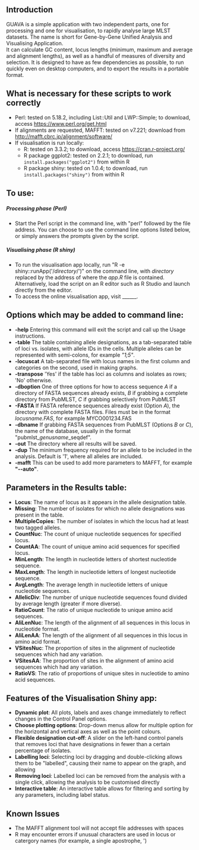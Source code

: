 ## Introduction
GUAVA is a simple application with two independent parts, one for processing and one for visualisation, to rapidly analyse large MLST datasets.
The name is short for Gene-by-Gene Unified Analysis and Visualising Application.  
It can calculate GC content, locus lengths (minimum, maximum and average and alignment lengths), as well as a handful of measures of diversity and selection. 
It is designed to have as few dependencies as possible, to run quickly even on desktop computers, and to export the results in a portable format. 

## What is necessary for these scripts to work correctly
+ Perl: tested on 5.18.2, including List::Util and LWP::Simple; to download, access https://www.perl.org/get.html
+ If alignments are requested, MAFFT: tested on v7.221; download from http://mafft.cbrc.jp/alignment/software/ 
+ If visualisation is run locally: 
  + R: tested on 3.3.2; to download, access https://cran.r-project.org/
  + R package ggplot2: tested on 2.2.1; to download, run ```install.packages("ggplot2")``` from within R
  + R package shiny: tested on 1.0.4; to download, run ```install.packages("shiny")``` from within R

## To use:
##### Processing phase (Perl)
+ Start the Perl script in the command line, with "perl" followed by the file address. You can choose to use the command line options listed below, or simply answers the prompts given by the script. 
##### Visualising phase (R shiny)
+ To run the visualisation app locally, run "R -e shiny::runApp('/*directory*/')" on the command line, with *directory* replaced by the address of where the *app.R* file is contained. Alternatively, load the script on an R editor such as R Studio and launch directly from the editor. 
+ To access the online visualisation app, visit \_\_\_\_\_\_. 

## Options which may be added to command line:
+ **-help**
Entering this command will exit the script and call up the Usage instructions.
+ **-table**
The table containing allele designations, as a tab-separated table of loci vs. isolates, with allele IDs in the cells. Multiple alleles can be represented with semi-colons, for example *"1;5"*.  
+ **-locuscat**
A tab-separated file with locus names in the first column and categories on the second, used in making graphs.
+ **-transpose**
'Yes' if the table has loci as columns and isolates as rows; 'No' otherwise.  
+ **-dboption**
One of three options for how to access sequence *A* if a directory of FASTA sequences already exists, *B* if grabbing a complete directory from PubMLST, *C* if grabbing selectively from PubMLST
+ **-FASTA**
If FASTA reference sequences already exist (Option *A*), the directory with complete FASTA files. Files must be in the format *locusname.FAS*, for example MYCO001234.FAS  
+ **-dbname**
If grabbing FASTA sequences from PubMLST (Options *B* or *C*), the name of the database, usually in the format "pubmlst\_*genusname*\_seqdef".
+ **-out**
The directory where all results will be saved.
+ **-dup**
The minimum frequency required for an allele to be included in the analysis. Default is '1', where all alleles are included.
+ **-mafft**
This can be used to add more parameters to MAFFT, for example **"--auto"**.


## Parameters in the Results table:
+ **Locus**: The name of locus as it appears in the allele designation table. 
+ **Missing**: The number of isolates for which no allele designations was present in the table. 
+ **MultipleCopies**: The number of isolates in which the locus had at least two tagged alleles.
+ **CountNuc**: The count of unique nucleotide sequences for specified locus.  
+ **CountAA**: The count of unique amino acid sequences for specified locus.
+ **MinLength**: The length in nucleotide letters of shortest nucleotide sequence.
+ **MaxLength**: The length in nucleotide letters of longest nucleotide sequence.
+ **AvgLength**: The average length in nucleotide letters of unique nucleotide sequences.
+ **AllelicDiv**: The number of unique nucleotide sequences found divided by average length (greater if more diverse). 
+ **RatioCount**: The ratio of unique nucleotide to unique amino acid sequences.
+ **AliLenNuc**: The length of the alignment of all sequences in this locus in nucleotide format. 
+ **AliLenAA**: The length of the alignment of all sequences in this locus in amino acid format. 
+ **VSitesNuc**: The proportion of sites in the alignment of nucleotide sequences which had any variation. 
+ **VSitesAA**: The proportion of sites in the alignment of amino acid sequences which had any variation. 
+ **RatioVS**: The ratio of proportions of unique sites in nucleotide to amino acid sequences. 


## Features of the Visualisation Shiny app:
+ **Dynamic plot**: All plots, labels and axes change immediately to reflect changes in the Control Panel options.
+ **Choose plotting options**: Drop-down menus allow for multiple option for the horizontal and vertical axes as well as the point colours.
+ **Flexible designation cut-off**: A slider on the left-hand control panels that removes loci that have designations in fewer than a certain percentage of isolates. 
+ **Labelling loci**: Selecting loci by dragging and double-clicking allows them to be "labelled", causing their name to appear on the graph, and allowing 
+ **Removing loci**: Labelled loci can be removed from the analysis with a single click, allowing the analysis to be customised directly
+ **Interactive table**: An interactive table allows for filtering and sorting by any parameters, including label status. 


## Known Issues
+ The MAFFT alignment tool will not accept file addresses with spaces 
+ R may encounter errors if unusual characters are used in locus or catergory names (for example, a single apostrophe, ')  
